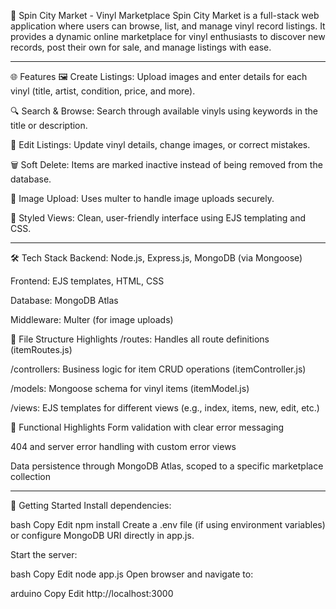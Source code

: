 🎵 Spin City Market - Vinyl Marketplace
Spin City Market is a full-stack web application where users can browse, list, and manage vinyl record listings. It provides a dynamic online marketplace for vinyl enthusiasts to discover new records, post their own for sale, and manage listings with ease.

-------------------------------------------------------------------------------------------------------------------------------------------------------------------------------------------------------------------------------
🌐 Features
🖼️ Create Listings: Upload images and enter details for each vinyl (title, artist, condition, price, and more).

🔍 Search & Browse: Search through available vinyls using keywords in the title or description.

📝 Edit Listings: Update vinyl details, change images, or correct mistakes.

🗑️ Soft Delete: Items are marked inactive instead of being removed from the database.

📸 Image Upload: Uses multer to handle image uploads securely.

💅 Styled Views: Clean, user-friendly interface using EJS templating and CSS.

-------------------------------------------------------------------------------------------------------------------------------------------------------------------------------------------------------------------------------
🛠️ Tech Stack
Backend: Node.js, Express.js, MongoDB (via Mongoose)

Frontend: EJS templates, HTML, CSS

Database: MongoDB Atlas

Middleware: Multer (for image uploads)

📁 File Structure Highlights
/routes: Handles all route definitions (itemRoutes.js)

/controllers: Business logic for item CRUD operations (itemController.js)

/models: Mongoose schema for vinyl items (itemModel.js)

/views: EJS templates for different views (e.g., index, items, new, edit, etc.)

🧪 Functional Highlights
Form validation with clear error messaging

404 and server error handling with custom error views

Data persistence through MongoDB Atlas, scoped to a specific marketplace collection​

-------------------------------------------------------------------------------------------------------------------------------------------------------------------------------------------------------------------------------
🧰 Getting Started
Install dependencies:

bash
Copy
Edit
npm install
Create a .env file (if using environment variables) or configure MongoDB URI directly in app.js.

Start the server:

bash
Copy
Edit
node app.js
Open browser and navigate to:

arduino
Copy
Edit
http://localhost:3000
